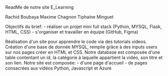 ReadMe de notre site E_Learning 

Rachid Boubaya 
Maxime Chagnon 
Tiphaine Minguet 

Objectifs du brief: 
    - réaliser un projet mini full stack (Python, MYSQL, Flask, HTML, CSS)
    - s'organiser et travailler en équipe (GitHub, Figma)

Réalisation d'un site pour apprendre le code via des tutorials videos. 
Création d'une base de donnée MYSQL, remplie grâce à des inputs users sur nos pages créer en HTML et CSS.
Notre database est composée d'une table contentant un id, la catégorie à laquelle appartient la vidéo, son titre et son lien.
Notre site est composée: 
    - d'une page d'accueil
    - de pages consacrées aux vidéos Python, Javascript et Azure 
